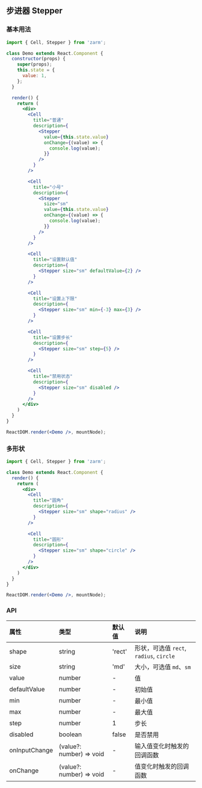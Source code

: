 ## 步进器 Stepper



### 基本用法
```jsx
import { Cell, Stepper } from 'zarm';

class Demo extends React.Component {
  constructor(props) {
    super(props);
    this.state = {
      value: 1,
    };
  }

  render() {
    return (
      <div>
        <Cell
          title="普通"
          description={
            <Stepper
              value={this.state.value}
              onChange={(value) => {
                console.log(value);
              }}
            />
          }
        />

        <Cell
          title="小号"
          description={
            <Stepper
              size="sm"
              value={this.state.value}
              onChange={(value) => {
                console.log(value);
              }}
            />
          }
        />

        <Cell
          title="设置默认值"
          description={
            <Stepper size="sm" defaultValue={2} />
          }
        />

        <Cell
          title="设置上下限"
          description={
            <Stepper size="sm" min={-3} max={3} />
          }
        />

        <Cell
          title="设置步长"
          description={
            <Stepper size="sm" step={5} />
          }
        />

        <Cell
          title="禁用状态"
          description={
            <Stepper size="sm" disabled />
          }
        />
      </div>
    )
  }
}

ReactDOM.render(<Demo />, mountNode);
```



### 多形状
```jsx
import { Cell, Stepper } from 'zarm';

class Demo extends React.Component {
  render() {
    return (
      <div>
        <Cell
          title="圆角"
          description={
            <Stepper size="sm" shape="radius" />
          }
        />

        <Cell
          title="圆形"
          description={
            <Stepper size="sm" shape="circle" />
          }
        />
      </div>
    )
  }
}

ReactDOM.render(<Demo />, mountNode);
```



### API

| 属性 | 类型 | 默认值 | 说明 |
| :--- | :--- | :--- | :--- |
| shape | string | 'rect' | 形状，可选值 `rect`, `radius`, `circle` |
| size | string | 'md' | 大小，可选值 `md`、`sm` |
| value | number | - | 值 |
| defaultValue | number | - | 初始值 |
| min | number | - | 最小值 |
| max | number | - | 最大值 |
| step | number | 1 | 步长 |
| disabled | boolean | false | 是否禁用 |
| onInputChange | (value?: number) => void | - | 输入值变化时触发的回调函数 |
| onChange | (value?: number) => void | - | 值变化时触发的回调函数 |
